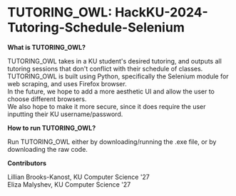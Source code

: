 # TUTORING_OWL: HackKU-2024-Tutoring-Schedule-Selenium

**What is TUTORING_OWL?**

TUTORING_OWL takes in a KU student's desired tutoring, and outputs all tutoring sessions that don't conflict with their schedule of classes.  
TUTORING_OWL is built using Python, specifically the Selenium module for web scraping, and uses Firefox browser.  
In the future, we hope to add a more aesthetic UI and allow the user to choose different browsers.  
We also hope to make it more secure, since it does require the user inputting their KU username/password.

**How to run TUTORING_OWL?**  

Run TUTORING_OWL either by downloading/running the .exe file, or by downloading the raw code.

**Contributors**

Lillian Brooks-Kanost, KU Computer Science '27  
Eliza Malyshev, KU Computer Science '27

  

